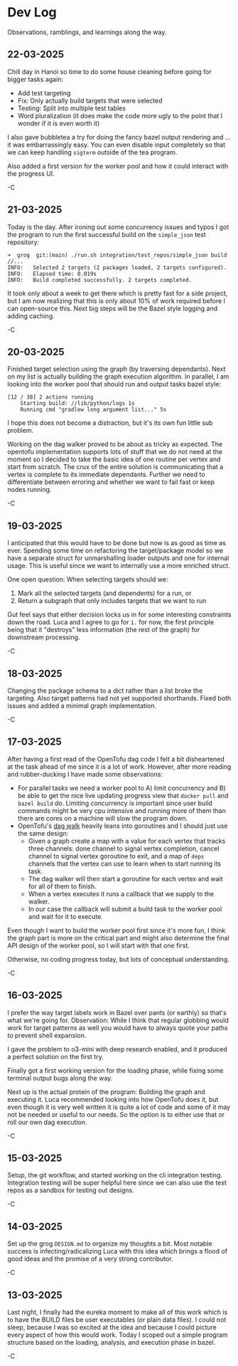 # Dev Log

Observations, ramblings, and learnings along the way.

## 22-03-2025

Chill day in Hanoi so time to do some house cleaning before going for bigger tasks again:

- Add test targeting
- Fix: Only actually build targets that were selected
- Testing: Split into multiple test tables
- Word pluralization (it does make the code more ugly to the point that I wonder if it is even worth it)

I also gave bubbletea a try for doing the fancy bazel output rendering and ... it was embarrassingly easy.
You can even disable input completely so that we can keep handling `sigterm` outside of the tea program.

Also added a first version for the worker pool and how it could interact with the progress UI.

-C

## 21-03-2025

Today is the day. After ironing out some concurrency issues and typos I got the program to run the first successful build on the `simple_json` test repository:

```
➜  grog  git:(main) ./run.sh integration/test_repos/simple_json build //...
INFO:   Selected 2 targets (2 packages loaded, 2 targets configured).
INFO:   Elapsed time: 0.019s
INFO:   Build completed successfully. 2 targets completed.
```

It took only about a week to get there which is pretty fast for a side project, but I am now realizing that this is only about 10% of work required before I can open-source this. Next big steps will be the Bazel style logging and adding caching.

-C

## 20-03-2025

Finished target selection using the graph (by traversing dependants). Next on my list is actually building the graph execution algorithm. In parallel, I am looking into the worker pool that should run and output tasks bazel style:

```
[12 / 38] 2 actions running
    Starting build: //lib/python/logs 1s
    Running cmd "gradlew long argument list..." 5s
```

I hope this does not become a distraction, but it's its own fun little sub problem.

Working on the dag walker proved to be about as tricky as expected. The opentofu implementation supports lots of stuff that we do not need at the moment so I decided to take the basic idea of one routine per vertex and start from scratch.
The crux of the entire solution is communicating that a vertex is complete to its immediate dependants. Further we need to differentiate between erroring and whether we want to fail fast or keep nodes running.

-C

## 19-03-2025

I anticipated that this would have to be done but now is as good as time as ever. Spending some time on refactoring the target/package model so we have a separate struct for unmarshalling loader outputs and one for internal usage. This is useful since we want to internally use a more enriched struct.

One open question: When selecting targets should we:

1. Mark all the selected targets (and dependents) for a run, or
2. Return a subgraph that only includes targets that we want to run

Gut feel says that either decision locks us in for some interesting constraints down the road. Luca and I agree to go for `1.` for now, the first principle being that it "destroys" less information (the rest of the graph) for downstream processing.

-C

## 18-03-2025

Changing the package schema to a dict rather than a list broke the targeting. Also target patterns had not yet supported shorthands. Fixed both issues and added a minimal graph implementation.

-C

## 17-03-2025

After having a first read of the OpenTofu dag code I felt a bit disheartened at the task ahead of me since it is a lot of work. However, after more reading and rubber-ducking I have made some observations:

- For parallel tasks we need a worker pool to A) limit concurrency and B) be able to get the nice live updating progress view that `docker pull` and `bazel build` do. Limiting concurrency is important since user build commands might be very cpu intensive and running more of them than there are cores on a machine will slow the program down.
- OpenTofu's [dag walk](https://github.com/opentofu/opentofu/blob/b1f5cb2588fd04002977405839e495a75ab13a70/internal/dag/walk.go#L150) heavily leans into goroutines and I should just use the same design:
  - Given a graph create a map with a value for each vertex that tracks three channels: done channel to signal vertex completion, cancel channel to signal vertex goroutine to exit, and a map of `deps` channels that the vertex can use to learn when to start running its task.
  - The dag walker will then start a goroutine for each vertex and wait for all of them to finish.
  - When a vertex executes it runs a callback that we supply to the walker.
  - In our case the callback will submit a build task to the worker pool and wait for it to execute.

Even though I want to build the worker pool first since it's more fun, I think the graph part is more on the critical part and might also determine the final API design of the worker pool, so I will start with that one first.

Otherwise, no coding progress today, but lots of conceptual understanding.

-C

## 16-03-2025

I prefer the way target labels work in Bazel over pants (or earthly) so that's what we're going for.
Observation: While I think that regular globbing would work for target patterns as well you would have to always quote your paths to prevent shell expansion.

I gave the problem to o3-mini with deep research enabled, and it produced a perfect solution on the first try.

Finally got a first working version for the loading phase, while fixing some terminal output bugs along the way.

Next up is the actual protein of the program: Building the graph and executing it. Luca recommended looking into how OpenTofu does it, but even though it is very well written it is quite a lot of code and some of it may not be needed or useful to our needs. So the option is to either use that or roll our own dag execution.

-C

## 15-03-2025

Setup, the git workflow, and started working on the cli integration testing. Integration testing will be super helpful here since we can also use the test repos as a sandbox for testing out designs.

-C

## 14-03-2025

Set up the grog `DESIGN.md` to organize my thoughts a bit.
Most notable success is infecting/radicalizing Luca with this idea which brings a flood of good ideas and the promise of a very strong contributor.

-C

## 13-03-2025

Last night, I finally had the eureka moment to make all of this work which is to have the BUILD files be user executables (or plain data files).
I could not sleep, because I was so excited at the idea and because I could picture every aspect of how this would work.
Today I scoped out a simple program structure based on the loading, analysis, and execution phase in bazel.

-C
